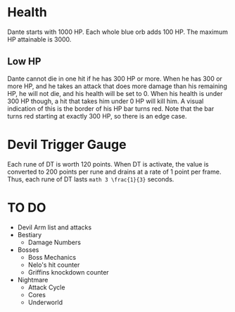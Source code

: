 # Health
Dante starts with 1000 HP. Each whole blue orb adds 100 HP. The maximum HP attainable is 3000.

## Low HP
Dante cannot die in one hit if he has 300 HP or more. When he has 300 or more HP, and he takes an attack that does more damage than his remaining HP, he will not die, and his health will be set to 0. When his health is under 300 HP though, a hit that takes him under 0 HP will kill him. A visual indication of this is the border of his HP bar turns red. Note that the bar turns red starting at exactly 300 HP, so there is an edge case.

# Devil Trigger Gauge
Each rune of DT is worth 120 points. When DT is activate, the value is converted to 200 points per rune and drains at a rate of 1 point per frame. Thus, each rune of DT lasts ```math 3 \frac{1}{3}``` seconds. 

# TO DO
- Devil Arm list and attacks
- Bestiary
    - Damage Numbers
- Bosses
    - Boss Mechanics
    - Nelo's hit counter
    - Griffins knockdown counter
- Nightmare
  - Attack Cycle
  - Cores
  - Underworld
